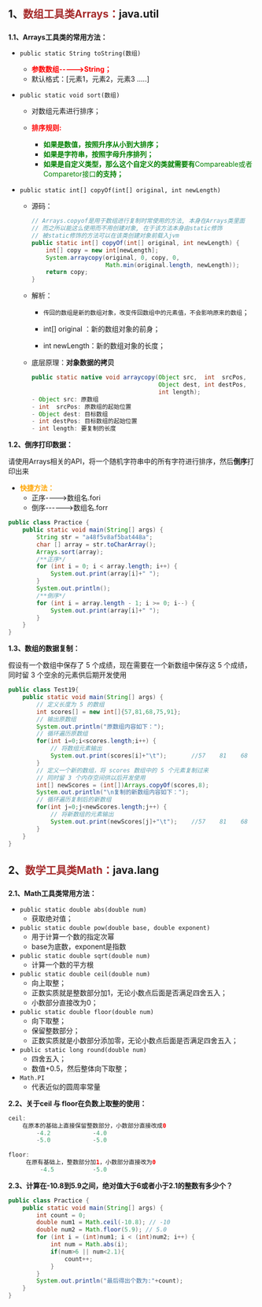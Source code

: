 ## 1、<span style="color:brown">**数组工具类Arrays：**</span>java.util

### <!--与数组相关的工具类，用来实现数组的常见操作-->

**1.1、Arrays工具类的常用方法：**

- `public static String toString(数组)`
  
  - <span style="color:red">**参数数组----->String；**</span>
  - 默认格式：[元素1，元素2，元素3  .....]
  
- `public static void sort(数组)`

  - 对数组元素进行排序；

  - <span style="color:red">**排序规则:**</span>
    - <span style="color:green">**如果是数值，按照升序从小到大排序；**</span>
    - <span style="color:green">**如果是字符串，按照字母升序排列；**</span>
    - <span style="color:green">**如果是自定义类型，那么这个自定义的类就需要有**Compareable或者Comparetor接口**的支持；**</span>
  
- `public static int[] copyOf(int[] original, int newLength)`

  - 源码：

    ```java
    // Arrays.copyof是用于数组进行复制时常使用的方法, 本身在Arrays类里面
    // 而之所以能这么使用而不用创建对象, 在于该方法本身由static修饰
    // 被static修饰的方法可以在该类创建对象前载入jvm
    public static int[] copyOf(int[] original, int newLength) {
        int[] copy = new int[newLength];
        System.arraycopy(original, 0, copy, 0,
                         Math.min(original.length, newLength));
        return copy;
    }
    ```
  
  - 解析：
  
    - `传回的数组是新的数组对象，改变传回数组中的元素值，不会影响原来的数组`；
  
    - int[] original ：新的数组对象的前身；
  
    -  int newLength：新的数组对象的长度；
    
  - 底层原理：**对象数据的拷贝**
  
    ```java
    public static native void arraycopy(Object src,  int  srcPos,
                                        Object dest, int destPos,
                                        int length);
    - Object src: 原数组
    - int  srcPos: 原数组的起始位置
    - Object dest: 目标数组
    - int destPos: 目标数组的起始位置
    - int length: 要复制的长度
    ```

**1.2、倒序打印数据：**

请使用Arrays相关的API，将一个随机字符串中的所有字符进行排序，然后**倒序**打印出来

- <span style="color:orange">**快捷方法：**</span>
  - 正序---->数组名.fori
  - 倒序------>数组名.forr

```java
public class Practice {
    public static void main(String[] args) {
        String str = "a48f5v8af5bat448a";
        char [] array = str.toCharArray();
        Arrays.sort(array);
        /**正序*/
        for (int i = 0; i < array.length; i++) {
            System.out.print(array[i]+" ");
        }
        System.out.println();
        /**倒序*/
        for (int i = array.length - 1; i >= 0; i--) {
            System.out.print(array[i]+" ");
        }
    }
}
```

**1.3、数组的数据复制：**

假设有一个数组中保存了 5 个成绩，现在需要在一个新数组中保存这 5 个成绩，同时留 3 个空余的元素供后期开发使用

```java
public class Test19{
    public static void main(String[] args) {
        // 定义长度为 5 的数组
        int scores[] = new int[]{57,81,68,75,91};
        // 输出原数组
        System.out.println("原数组内容如下：");
        // 循环遍历原数组
        for(int i=0;i<scores.length;i++) {
            // 将数组元素输出
            System.out.print(scores[i]+"\t");		//57    81    68    75    91  
        }
        // 定义一个新的数组，将 scores 数组中的 5 个元素复制过来
        // 同时留 3 个内存空间供以后开发使用
        int[] newScores = (int[])Arrays.copyOf(scores,8);
        System.out.println("\n复制的新数组内容如下：");
        // 循环遍历复制后的新数组
        for(int j=0;j<newScores.length;j++) {
            // 将新数组的元素输出
            System.out.print(newScores[j]+"\t");	//57    81    68    75    91    0    0    0
        }
    }
}
```



## 2、<span style="color:brown">**数学工具类Math：**</span>java.lang

### <!--与数学计算相关的工具类，用来实现数组的常见操作--> 

**2.1、Math工具类常用方法：**

- `public static double abs(double num)`
  - 获取绝对值；
- `public static double pow(double base, double exponent)`
  - 用于计算一个数的指定次幂
  - base为底数，exponent是指数
- `public static double sqrt(double num)`
  - 计算一个数的平方根
- `public static double ceil(double num)`
  - 向上取整；
  - 正数实质就是整数部分加1，无论小数点后面是否满足四舍五入；
  - 小数部分直接改为0；
- `public static double floor(double num)`
  - 向下取整；
  - 保留整数部分；
  - 正数实质就是小数部分添加零，无论小数点后面是否满足四舍五入；
- `public static long round(double num)`
  - 四舍五入；
  - 数值+0.5，然后整体向下取整；
- `Math.PI`
  - 代表近似的圆周率常量

**2.2、关于ceil 与 floor在负数上取整的使用：**

```java
ceil:
	在原本的基础上直接保留整数部分，小数部分直接改成0
        -4.2            -4.0
        -5.0            -5.0
        
floor:
     在原有基础上，整数部分加1，小数部分直接改为0
         -4.5           -5.0
```

**2.3、计算在-10.8到5.9之间，绝对值大于6或者小于2.1的整数有多少个？**

```java
public class Practice {
    public static void main(String[] args) {
        int count = 0;
        double num1 = Math.ceil(-10.8); // -10
        double num2 = Math.floor(5.9); // 5.0
        for (int i = (int)num1; i < (int)num2; i++) {
            int num = Math.abs(i);
            if(num>6 || num<2.1){
                count++;
            }
        }
        System.out.println("最后得出个数为:"+count);
    }
}
```

